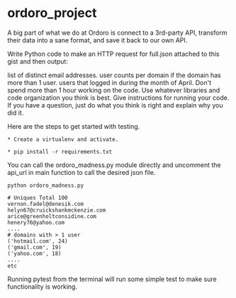ordoro_project
==============

A big part of what we do at Ordoro is connect to a 3rd-party API, transform their data into a sane format, and save it back to our own API.

Write Python code to make an HTTP request for full.json attached to this gist and then output:

list of distinct email addresses.
user counts per domain if the domain has more than 1 user.
users that logged in during the month of April.
Don't spend more than 1 hour working on the code. Use whatever libraries and code organization you think is best. Give instructions for running your code. If you have a question, just do what you think is right and explain why you did it.

Here are the steps to get started with testing. 
    
    * Create a virtualenv and activate. 
    
    * pip install -r requirements.txt


You can call the ordoro_madness.py module directly and uncomment the api_url in main function to call the desired json file. 
```
python ordoro_madness.py

# Uniques Total 100
vernon.fadel@denesik.com
helyn67@cruickshankmckenzie.com
arice@greenholtconsidine.com
henery76@yahoo.com
....
# domains with > 1 user
('hotmail.com', 24)
('gmail.com', 19)
('yahoo.com', 18)
....
etc

```


Running pytest from the terminal will run some simple test to make sure functionality is working. 

